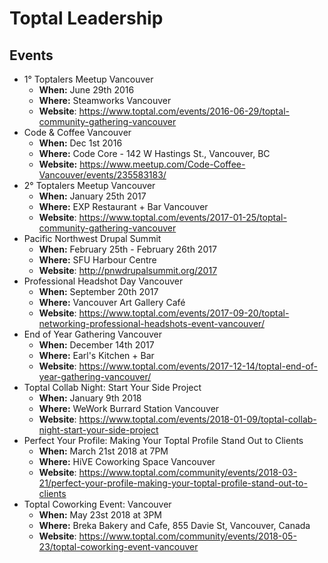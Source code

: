 # Toptal Leadership

## Events


* 1° Toptalers Meetup Vancouver
	* **When:**	June 29th 2016
	* **Where:** Steamworks Vancouver  
	* **Website**: https://www.toptal.com/events/2016-06-29/toptal-community-gathering-vancouver
* Code & Coffee Vancouver
	* **When:** Dec 1st 2016 	
	* **Where:** Code Core - 142 W Hastings St., Vancouver, BC
	* **Website:** https://www.meetup.com/Code-Coffee-Vancouver/events/235583183/
* 2° Toptalers Meetup Vancouver
	* **When:**	January 25th 2017
	* **Where:** EXP Restaurant + Bar Vancouver
	* **Website**: https://www.toptal.com/events/2017-01-25/toptal-community-gathering-vancouver
* Pacific Northwest Drupal Summit
	* **When:**	February 25th - February 26th 2017
	* **Where:** SFU Harbour Centre
	* **Website**: http://pnwdrupalsummit.org/2017
* Professional Headshot Day Vancouver
	* **When:**	September 20th 2017
	* **Where:** Vancouver Art Gallery Café
	* **Website**: https://www.toptal.com/events/2017-09-20/toptal-networking-professional-headshots-event-vancouver/
* End of Year Gathering Vancouver
	* **When:**	December 14th 2017
	* **Where:** Earl's Kitchen + Bar
	* **Website**: https://www.toptal.com/events/2017-12-14/toptal-end-of-year-gathering-vancouver/
* Toptal Collab Night: Start Your Side Project
	* **When:**	January 9th 2018
	* **Where:** WeWork Burrard Station Vancouver
	* **Website**: https://www.toptal.com/events/2018-01-09/toptal-collab-night-start-your-side-project
* Perfect Your Profile: Making Your Toptal Profile Stand Out to Clients
	* **When:**	March 21st 2018 at 7PM
	* **Where:** HiVE Coworking Space Vancouver
	* **Website**: https://www.toptal.com/community/events/2018-03-21/perfect-your-profile-making-your-toptal-profile-stand-out-to-clients
* Toptal Coworking Event: Vancouver
	* **When:**	May 23st 2018 at 3PM
	* **Where:** Breka Bakery and Cafe, 855 Davie St, Vancouver, Canada
	* **Website**: https://www.toptal.com/community/events/2018-05-23/toptal-coworking-event-vancouver
